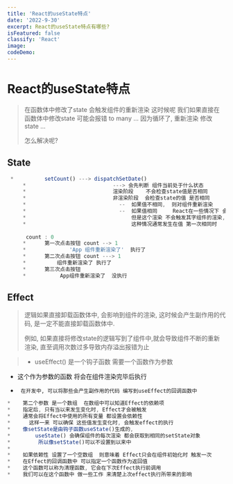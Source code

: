 ```yaml
---
title: 'React的useState特点'
date: '2022-9-30'
excerpt: React的useState特点有哪些?
isFeatured: false
classify: 'React'
image:
codeDemo:
---
```


# React的useState特点

> 在函数体中修改了state 会触发组件的重新渲染 这时候呢 我们如果直接在函数体中修改state 可能会报错 to many ... 因为循环了, 重新渲染 修改state ...
>
> 怎么解决呢?

## State

```js
 *          setCount() ---> dispatchSetDate()
     *                            ---> 会先判断 组件当前处于什么状态
     *                            渲染阶段    不会检查state值是否相同
     *                            非渲染阶段  会检查state的值 是否相同
     *                              --  如果值不相同,  则对组件重新渲染
     *                              --  如果值相同     React在一些情况下 会继续执行当前组件的渲染
     *                                  但是这个渲染 不会触发其字组件的渲染, 这次渲染不会产生实际效果
     *                                  这种情况通常发生在值 第一次相同时
     
      count : 0
     *      第一次点击按钮 count --> 1
     *              'App 组件重新渲染了'  执行了
     *      第二次点击按钮 count ---> 1
     *          组件重新渲染了 执行了
     *      第三次点击按钮
     *           App组件重新渲染了  没执行
```



## Effect

> 逻辑如果直接卸载函数体中, 会影响到组件的渲染, 这时候会产生副作用的代码, 是一定不能直接卸载函数体中.
>
> 例如, 如果直接将修改state的逻辑写到了组件中,就会导致组件不断的重新渲染, 直至调用次数过多导致内存溢出报错为止



> * useEffect()  是一个钩子函数  需要一个函数作为参数

 - 这个作为参数的函数 将会在组件渲染完毕后执行

*      在开发中, 可以将那些会产生副作用的代码 编写到useEffect的回调函数中

```jsx
*    第二个参数 是一个数组  在数组中可以知道Effect的依赖项
*    指定后, 只有当以来发生变化时, Effect才会被触发
*    通常会将Effect中使用的所有变量 都设置会依赖性
*      这样一来 可以确保 这些值发生变化时, 会触发effect的执行
*    像setState是由钩子函数useState()生成的,
*        useState() 会确保组件的每次渲染 都会获取到相同的setState对象
*         所以像setState()可以不设置到以来中
*
*    如果依赖性 设置了一个空数组  则意味着 Effect只会在组件初始化时 触发一次
*    在Effect的回调函数中 可以指定一个函数作为返回值
*    这个函数可以称为清理函数, 它会在下次Effect执行前调用
*    我们可以在这个函数中 做一些工作 来清楚上次effect执行所带来的影响
```